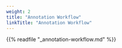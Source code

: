 ```yaml
---
weight: 2
title: "Annotation Workflow"
linkTitle: "Annotation Workflow"
---
```


{{% readfile "_annotation-workflow.md" %}}
